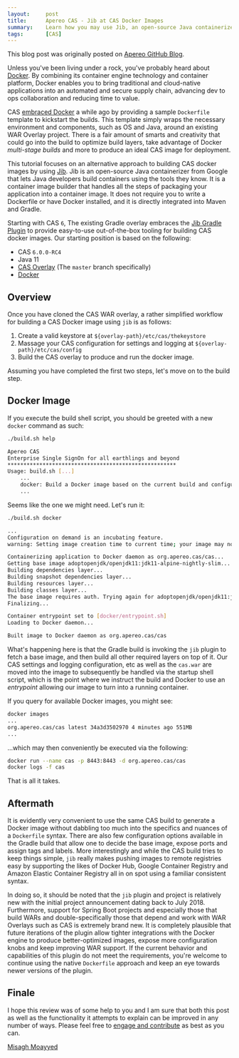 ```yaml
---
layout:     post
title:      Apereo CAS - Jib at CAS Docker Images
summary:    Learn how you may use Jib, an open-source Java containerizer from Google, and its Gradle plugin to build CAS docker images seamlessly without stepping too deep into scripting Dockerfile commands.
tags:       [CAS]
---
```


<div class="alert alert-success"><i class="far fa-lightbulb"></i> This blog post was originally posted on <a href="https://github.com/apereo/apereo.github.io">Apereo GitHub Blog</a>.</div>

Unless you've been living under a rock, you've probably heard about [Docker](https://www.docker.com/). By combining its container engine technology and container platform, Docker enables you to bring traditional and cloud-native applications into an automated and secure supply chain, advancing dev to ops collaboration and reducing time to value.

CAS [embraced Docker](https://github.com/apereo/cas-webapp-docker) a while ago by providing a sample `Dockerfile` template to kickstart the builds. This template simply wraps the necessary environment and components, such as OS and Java, around an existing WAR Overlay project. There is a fair amount of smarts and creativity that could go into the build to optimize build layers, take advantage of Docker *multi-stage builds* and more to produce an ideal CAS image for deployment.

This tutorial focuses on an alternative approach to building CAS docker images by using [Jib](https://github.com/GoogleContainerTools/jib). Jib is an open-source Java containerizer from Google that lets Java developers build containers using the tools they know. It is a container image builder that handles all the steps of packaging your application into a container image. It does not require you to write a Dockerfile or have Docker installed, and it is directly integrated into Maven and Gradle.

Starting with CAS `6`, The existing Gradle overlay embraces the [Jib Gradle Plugin](https://github.com/GoogleContainerTools/jib/tree/master/jib-gradle-plugin#quickstart) to provide easy-to-use out-of-the-box tooling for building CAS docker images. Our starting position is based on the following:

- CAS `6.0.0-RC4`
- Java 11
- [CAS Overlay](https://github.com/apereo/cas-overlay-template) (The `master` branch specifically)
- [Docker](https://www.docker.com/get-started)


## Overview

Once you have cloned the CAS WAR overlay, a rather simplified workflow for building a CAS Docker image using `jib` is as follows:

1. Create a valid keystore at `${overlay-path}/etc/cas/thekeystore`
2. Massage your CAS configuration for settings and logging at `${overlay-path}/etc/cas/config`
3. Build the CAS overlay to produce and run the docker image.

Assuming you have completed the first two steps, let's move on to the build step.

## Docker Image

If you execute the build shell script, you should be greeted with a new `docker` command as such:

```bash
./build.sh help

Apereo CAS
Enterprise Single SignOn for all earthlings and beyond
*****************************************************
Usage: build.sh [...]
    ...
    docker: Build a Docker image based on the current build and configuration
    ...
```

Seems like the one we might need. Let's run it:

```bash
./build.sh docker

...
Configuration on demand is an incubating feature.
warning: Setting image creation time to current time; your image may not be reproducible.

Containerizing application to Docker daemon as org.apereo.cas/cas...
Getting base image adoptopenjdk/openjdk11:jdk11-alpine-nightly-slim...
Building dependencies layer...
Building snapshot dependencies layer...
Building resources layer...
Building classes layer...
The base image requires auth. Trying again for adoptopenjdk/openjdk11:jdk11-alpine-nightly-slim...
Finalizing...

Container entrypoint set to [docker/entrypoint.sh]
Loading to Docker daemon...

Built image to Docker daemon as org.apereo.cas/cas
```

What's happening here is that the Gradle build is invoking the `jib` plugin to fetch a base image, and then build all other required layers on top of it. Our CAS settings and logging configuration, etc as well as the `cas.war` are moved into the image to subsequently be handled via the startup shell script, which is the point where we instruct the build and Docker to use an *entrypoint* allowing our image to turn into a running container.

If you query for available Docker images, you might see:

```bash
docker images
...
org.apereo.cas/cas latest 34a3d3502970 4 minutes ago 551MB
...
```

...which may then conveniently be executed via the following:

```bash
docker run --name cas -p 8443:8443 -d org.apereo.cas/cas
docker logs -f cas
```

That is all it takes.

## Aftermath

It is evidently very convenient to use the same CAS build to generate a Docker image without dabbling too much into the specifics and nuances of a `Dockerfile` syntax. There are also few configuration options available in the Gradle build that allow one to decide the base image, expose ports and assign tags and labels. More interestingly and while the CAS build tries to keep things simple, `jib` really makes pushing images to remote registries easy by supporting the likes of Docker Hub, Google Container Registry and Amazon Elastic Container Registry all in on spot using a familiar consistent syntax.

In doing so, it should be noted that the `jib` plugin and project is relatively new with the initial project announcement dating back to July 2018. Furthermore, support for Spring Boot projects and especially those that build WARs and double-specifically those that depend and work with WAR Overlays such as CAS is extremely brand new. It is completely plausible that future iterations of the plugin allow tighter integrations with the Docker engine to produce better-optimized images, expose more configuration knobs and keep improving WAR support. If the current behavior and capabilities of this plugin do not meet the requirements, you're welcome to continue using the native `Dockerfile` approach and keep an eye towards newer versions of the plugin.

## Finale

I hope this review was of some help to you and I am sure that both this post as well as the functionality it attempts to explain can be improved in any number of ways. Please feel free to [engage and contribute](https://apereo.github.io/cas/developer/Contributor-Guidelines.html) as best as you can.

[Misagh Moayyed](https://fawnoos.com)
